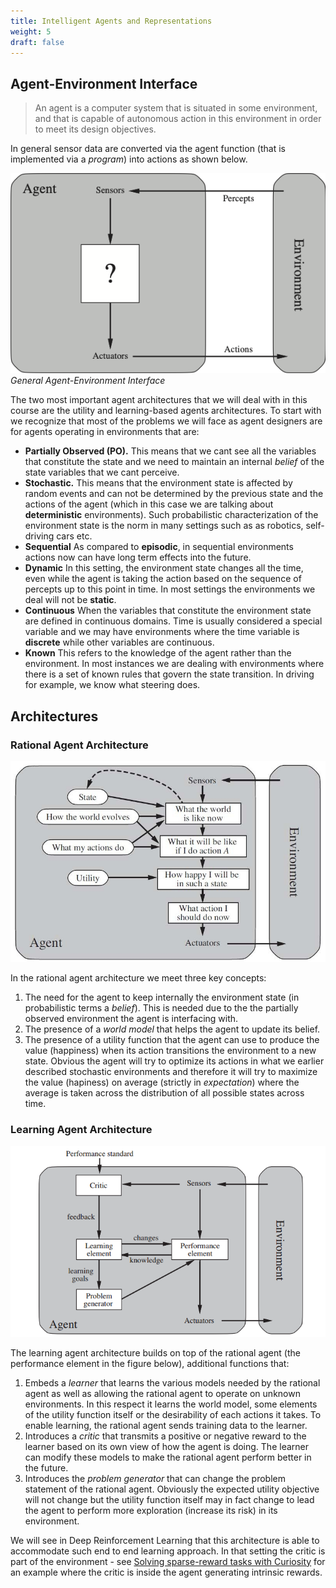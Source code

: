 ```yaml
---
title: Intelligent Agents and Representations 
weight: 5
draft: false
---
```


## Agent-Environment Interface

> An agent is a computer system that is situated in some environment, and that is capable of autonomous action in this environment in order to meet its design objectives.

In general sensor data are converted via the agent function (that is implemented via a _program_) into actions as shown below. 

![agent-environment](images/agent-environment.png#center)
*General Agent-Environment Interface*

The two most important agent architectures that we will deal with in this course are the utility and learning-based agents architectures. To start with we recognize that most of the problems we will face as agent designers are for agents operating in environments that are:

* **Partially Observed (PO).** This means that we cant see all the variables that constitute the state and we need to maintain an internal _belief_ of the state variables that we cant perceive. 
* **Stochastic.** This means that the environment state is affected by random events and can not be determined by the previous state and the actions of the agent (which in this case we are talking about **deterministic** environments). Such probabilistic characterization of the environment state is the norm in many settings such as as robotics, self-driving cars etc.  
* **Sequential** As compared to **episodic**, in sequential environments actions now can have long term effects into the future.
* **Dynamic** In this setting, the environment state  changes all the time, even while the agent is taking the action based on the sequence of percepts up to this point in time. In most settings the environments we deal will not be **static**. 
* **Continuous** When the variables that constitute the environment state are defined in continuous domains. Time is usually considered a special variable and we may have environments where the time variable is **discrete** while other variables are continuous. 
* **Known** This refers to the knowledge of the agent rather than the environment. In most instances we are dealing with environments where there is a set of known rules that govern the state transition. In driving for example, we know what steering does. 

## Architectures

### Rational Agent Architecture

![utility-based-agent](images/utility-based-agent.png#center)

In the rational agent architecture we meet three key concepts:

1. The need for the agent to keep internally the environment state (in probabilistic terms a _belief_). This is needed due to the the partially observed environment the agent is interfacing with. 
2. The presence of a _world model_ that helps the agent to update its belief.
3. The presence of a utility function that the agent can use to produce the value (happiness) when its action transitions the environment to a new state. Obvious the agent will try to optimize its actions in what we earlier described stochastic environments and therefore it will try to maximize the value (hapiness) on average (strictly in _expectation_) where the average is taken across the distribution of all possible states across time. 

### Learning Agent Architecture

![learning-agent](images/learning-agent.png#center)

The learning agent architecture builds on top of the rational agent (the performance element in the figure below), additional functions that:

1. Embeds a _learner_ that learns the various models needed by the rational agent as well as allowing the rational agent to operate on unknown environments. In this respect it learns the world model,  some elements of the utility function itself or the desirability of each actions it takes. To enable learning, the rational agent sends training data to the learner. 
2. Introduces a _critic_ that transmits a positive or negative reward to the learner based on its own view of how the agent is doing. The learner can modify these models to make the rational agent perform better in the future. 
3. Introduces the _problem generator_ that can change the problem statement of the rational agent. Obviously the expected utility objective will not change but the utility function itself may in fact change to lead the agent to perform more exploration (increase its risk) in its environment. 

We will see in Deep Reinforcement Learning that this architecture is able to accommodate such end to end learning approach. In that setting the critic is part of the environment - see [Solving sparse-reward tasks with Curiosity](https://blogs.unity3d.com/2018/06/26/solving-sparse-reward-tasks-with-curiosity/) for an example where the critic is inside the agent generating intrinsic rewards. 

